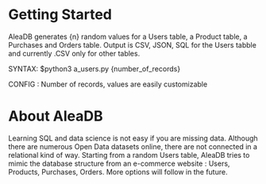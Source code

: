 # Getting Started

AleaDB generates {n} random values for a Users table, a Product table, a Purchases and Orders table. Output is CSV, JSON, SQL for the Users tabble and currently .CSV only for other tables.

SYNTAX: $python3 a_users.py {number_of_records}

CONFIG : Number of records, values are easily customizable



# About AleaDB

Learning SQL and data science is not easy if you are missing data. Although there are numerous Open Data datasets online, there are not connected in a relational kind of way. Starting from a random Users table, AleaDB tries to mimic the database structure from an e-commerce website : Users, Products, Purchases, Orders. More options will follow in the future.
